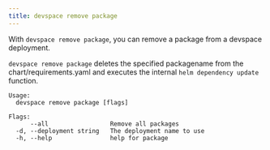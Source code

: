 ```yaml
---
title: devspace remove package
---
```


With `devspace remove package`, you can remove a package from a devspace deployment.  

`devspace remove package` deletes the specified packagename from the chart/requirements.yaml and executes the internal `helm dependency update` function.  

```
Usage:
  devspace remove package [flags]

Flags:
      --all                 Remove all packages
  -d, --deployment string   The deployment name to use
  -h, --help                help for package
```
